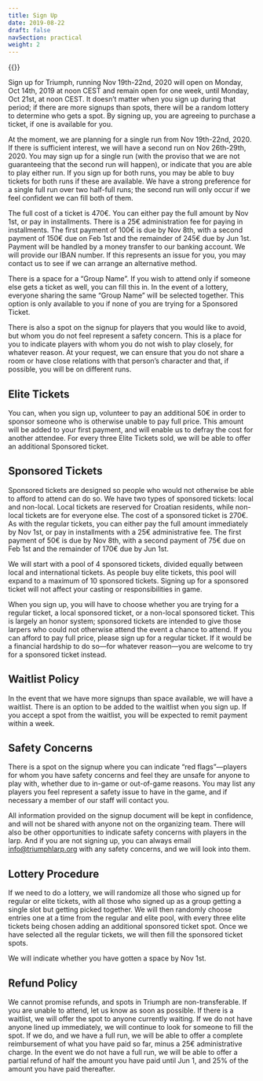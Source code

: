 ```yaml
---
title: Sign Up
date: 2019-08-22
draft: false
navSection: practical
weight: 2
---
```


{{<signupbutton>}}

Sign up for Triumph, running Nov 19th-22nd, 2020 will open on Monday, Oct
14th, 2019 at noon CEST and remain open for one week, until Monday, Oct 21st,
at noon CEST. <!--more--> It doesn’t matter when you sign up during that
period; if there are more signups than spots, there will be a random lottery
to determine who gets a spot. By signing up, you are agreeing to purchase a
ticket, if one is available for you.

At the moment, we are planning for a single run from Nov 19th-22nd, 2020. If
there is sufficient interest, we will have a second run on Nov 26th-29th,
2020. You may sign up for a single run (with the proviso that we are not
guaranteeing that the second run will happen), or indicate that you are able
to play either run. If you sign up for both runs, you may be able to buy
tickets for both runs if these are available. We have a strong preference for
a single full run over two half-full runs; the second run will only occur if
we feel confident we can fill both of them.

The full cost of a ticket is 470€. You can either pay the full amount by Nov
1st, or pay in installments. There is a 25€ administration fee for paying in
installments. The first payment of 100€ is due by Nov 8th, with a second
payment of 150€ due on Feb 1st and the remainder of 245€ due by Jun 1st.
Payment will be handled by a money transfer to our banking account. We will
provide our IBAN number. If this represents an issue for you, you may contact
us to see if we can arrange an alternative method.

There is a space for a “Group Name”. If you wish to attend only if someone
else gets a ticket as well, you can fill this in. In the event of a lottery,
everyone sharing the same “Group Name” will be selected together. This option
is only available to you if none of you are trying for a Sponsored Ticket.

There is also a spot on the signup for players that you would like to avoid,
but whom you do not feel represent a safety concern. This is a place for you
to indicate players with whom you do not wish to play closely, for whatever
reason. At your request, we can ensure that you do not share a room or have
close relations with that person’s character and that, if possible, you will
be on different runs.

## Elite Tickets

You can, when you sign up, volunteer to pay an additional 50€ in order to
sponsor someone who is otherwise unable to pay full price. This amount will be
added to your first payment, and will enable us to defray the cost for another
attendee. For every three Elite Tickets sold, we will be able to offer an
additional Sponsored ticket.

## Sponsored Tickets

Sponsored tickets are designed so people who would not otherwise be able to
afford to attend can do so. We have two types of sponsored tickets: local and
non-local. Local tickets are reserved for Croatian residents, while non-local
tickets are for everyone else. The cost of a sponsored ticket is 270€. As with
the regular tickets, you can either pay the full amount immediately by Nov
1st, or pay in installments with a 25€ administrative fee. The first payment
of 50€ is due by Nov 8th, with a second payment of 75€ due on Feb 1st and the
remainder of 170€ due by Jun 1st.

We will start with a pool of 4 sponsored tickets, divided equally between
local and international tickets. As people buy elite tickets, this pool will
expand to a maximum of 10 sponsored tickets. Signing up for a sponsored ticket
will not affect your casting or responsibilities in game.

When you sign up, you will have to choose whether you are trying for a regular
ticket, a local sponsored ticket, or a non-local sponsored ticket. This is
largely an honor system; sponsored tickets are intended to give those larpers
who could not otherwise attend the event a chance to attend. If you can afford
to pay full price, please sign up for a regular ticket. If it would be a
financial hardship to do so—for whatever reason—you are welcome to try for a
sponsored ticket instead.

## Waitlist Policy

In the event that we have more signups than space available, we will have a
waitlist. There is an option to be added to the waitlist when you sign up. If
you accept a spot from the waitlist, you will be expected to remit payment
within a week.

## Safety Concerns

There is a spot on the signup where you can indicate “red flags”—players for
whom you have safety concerns and feel they are unsafe for anyone to play
with, whether due to in-game or out-of-game reasons. You may list any players
you feel represent a safety issue to have in the game, and if necessary a
member of our staff will contact you.

All information provided on the signup document will be kept in confidence,
and will not be shared with anyone not on the organizing team. There will also
be other opportunities to indicate safety concerns with players in the larp.
And if you are not signing up, you can always email
[info@triumphlarp.org](mailto:info@triumphlarp.org) with any safety concerns,
and we will look into them.

## Lottery Procedure

If we need to do a lottery, we will randomize all those who signed up for
regular or elite tickets, with all those who signed up as a group getting a
single slot but getting picked together. We will then randomly choose entries
one at a time from the regular and elite pool, with every three elite tickets
being chosen adding an additional sponsored ticket spot. Once we have selected
all the regular tickets, we will then fill the sponsored ticket spots.

We will indicate whether you have gotten a space by Nov 1st.

## Refund Policy

We cannot promise refunds, and spots in Triumph are non-transferable. If you
are unable to attend, let us know as soon as possible. If there is a waitlist,
we will offer the spot to anyone currently waiting. If we do not have anyone
lined up immediately, we will continue to look for someone to fill the spot.
If we do, and we have a full run, we will be able to offer a complete
reimbursement of what you have paid so far, minus a 25€ administrative charge.
In the event we do not have a full run, we will be able to offer a partial
refund of half the amount you have paid until Jun 1, and 25% of the amount you
have paid thereafter.


